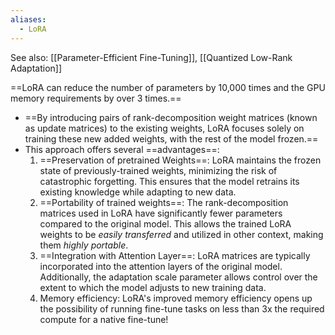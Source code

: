 ```yaml
---
aliases:
  - LoRA
---
```

See also: [[Parameter-Efficient Fine-Tuning]], [[Quantized Low-Rank Adaptation]]


==LoRA can reduce the number of parameters by 10,000 times and the GPU memory requirements by over 3 times.==


- ==By introducing pairs of rank-decomposition weight matrices (known as update matrices) to the existing weights, LoRA focuses solely on training these new added weights, with the rest of the model frozen.==
- This approach offers several ==advantages==:
	1. ==Preservation of pretrained Weights==: LoRA maintains the frozen state of previously-trained weights, minimizing the risk of catastrophic forgetting. This ensures that the model retrains its existing knowledge while adapting to new data.
	2. ==Portability of trained weights==: The rank-decomposition matrices used in LoRA have significantly fewer parameters compared to the original model. This allows the trained LoRA weights to be *easily transferred* and utilized in other context, making them *highly portable*.
	3. ==Integration with Attention Layer==: LoRA matrices are typically incorporated into the attention layers of the original model. Additionally, the adaptation scale parameter allows control over the extent to which the model adjusts to new training data.
	4. Memory efficiency: LoRA's improved memory efficiency opens up the possibility of running fine-tune tasks on less than 3x the required compute for a native fine-tune!
